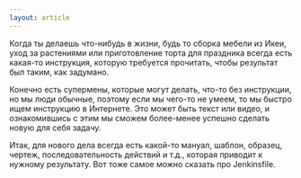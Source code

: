 ```yaml
---
layout: article
---
```

Когда ты делаешь что-нибудь в жизни, будь то сборка мебели из Икеи, уход за растениями или приготовление торта для праздника всегда есть какая-то инструкция, которую требуется прочитать, чтобы результат был таким, как задумано.

Конечно есть супермены, которые могут делать, что-то без инструкции, но мы люди обычные, поэтому если мы чего-то не умеем, то мы быстро ищем инструкцию в Интернете. Это может быть текст или видео, и ознакомившись с этим мы сможем более-менее успешно сделать новую для себя задачу.

Итак, для нового дела всегда есть какой-то мануал, шаблон, образец, чертеж, последовательность действий и т.д., которая приводит к нужному результату. Вот тоже самое можно сказать про Jenkinsfile.
